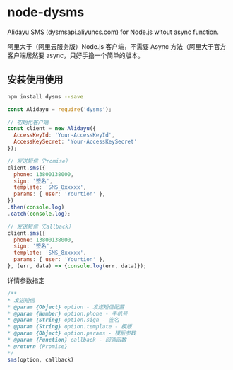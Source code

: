 # node-dysms

Alidayu SMS (dysmsapi.aliyuncs.com) for Node.js witout async function.

阿里大于（阿里云服务版）Node.js 客户端，不需要 Async 方法（阿里大于官方客户端居然要 async，只好手撸一个简单的版本。

## 安装使用使用

```bash
npm install dysms --save
```

```javascript
const Alidayu = require('dysms');

// 初始化客户端
const client = new Alidayu({ 
  AccessKeyId: 'Your-AccessKeyId', 
  AccessKeySecret: 'Your-AccessKeySecret' 
});

// 发送短信（Promise）
client.sms({
  phone: 13800138000,
  sign: '签名',
  template: 'SMS_8xxxxx',
  params: { user: 'Yourtion' },
})
.then(console.log)
.catch(console.log);

// 发送短信（Callback）
client.sms({
  phone: 13800138000,
  sign: '签名',
  template: 'SMS_8xxxxx',
  params: { user: 'Yourtion' },
}, (err, data) => {console.log(err, data)});
```

详情参数指定

```javascript
/**
* 发送短信
* @param {Object} option - 发送短信配置
* @param {Number} option.phone - 手机号
* @param {String} option.sign - 签名
* @param {String} option.template - 模版
* @param {Object} option.params - 模版参数
* @param {Function} callback - 回调函数
* @return {Promise} 
*/
sms(option, callback)
```
